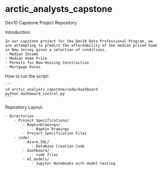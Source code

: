 # arctic_analysts_capstone
Dev10 Capstone Project Repository

Introduction:

    In our capstone project for the Dev10 Data Professional Program, we are attempting to predict the affordability of the median priced home in New Jersey given a selection of conditions.
    - Median Income
    - Median Home Price
    - Permits for New Housing Construction
    - Mortgage Rates
    
How to run the script:
    
    ```
    cd arctic_analysts_capstone/code/dashboard
    python dashboard_control.py
    ```
        
Repository Layout:

    - Directories
        - Project Specifications/
            - NapkinDrawings/
                - Napkin Drawings
            - Project Specification Files
        - code/
            - Azure_SQL/
                - Database Creation Code
            - dashboard/
                - code files
            - ml_models/
                - Jupyter Notebooks with model testing
